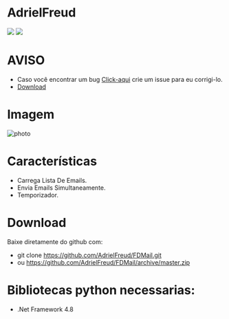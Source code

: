 # AdrielFreud

![](https://img.shields.io/badge/FDMail-v1.0-blue?style=flat&logo=appveyor)
![](https://img.shields.io/badge/plataforma-win32--win64-blue?style=flat&logo=appveyor)

# AVISO
- Caso você encontrar um bug [Click-aqui](https://github.com/AdrielFreud/FDMail/issues/new) crie um issue para eu corrigi-lo.
 - <a href="http://www.mediafire.com/file/tzw1s01avwtlu0n/FDmail.exe/file" target="_blank">Download</a> 

# Imagem
![photo](https://i.imgur.com/LBwvjAV.png)

# Características
  - Carrega Lista De Emails.
  - Envia Emails Simultaneamente.
  - Temporizador.
 
# Download
Baixe diretamente do github com:
 - git clone https://github.com/AdrielFreud/FDMail.git
 - ou https://github.com/AdrielFreud/FDMail/archive/master.zip

# Bibliotecas python necessarias:
  - .Net Framework 4.8
